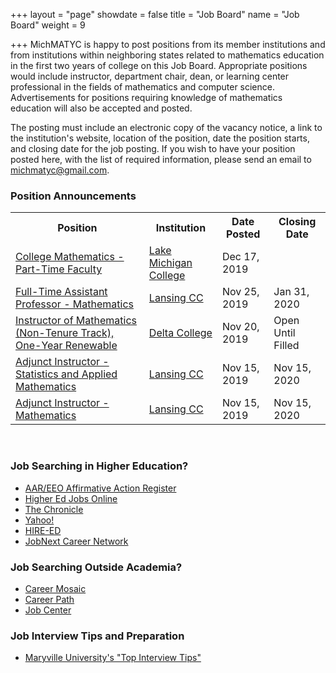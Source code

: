 +++
layout = "page"
showdate = false
title = "Job Board"
name = "Job Board"
weight = 9

+++
MichMATYC is happy to post positions from its member institutions and from institutions within neighboring states related to mathematics education in the first two years of college on this Job Board. Appropriate positions would include instructor, department chair, dean, or learning center professional in the fields of mathematics and computer science. Advertisements for positions requiring knowledge of mathematics education will also be accepted and posted.

The posting must include an electronic copy of the vacancy notice, a link to the institution's website, location of the position, date the position starts, and closing date for the job posting. If you wish to have your position posted here, with the list of required information, please send an email to [michmatyc@gmail.com](mailto:michmatyc@gmail.com).

### Position Announcements

<table class="tg">

<tr>

<th class="tg-c3ow"><b>Position</b></th>

<th class="tg-c3ow"><b>Institution</b></th>

<th class="tg-c3ow"><b>Date Posted</b></th>

<th class="tg-c3ow"><b>Closing Date</b></th>

</tr>

<tr><td><a href="http://michmatyc.org/lakemichigancollege/college-math-pt/">College Mathematics - Part-Time Faculty</a></td>
  <td><a href="https://www.lakemichigancollege.edu/">Lake Michigan College</a></td>
  <td>Dec 17, 2019</td>
  <td></td></tr>
  
<tr><td><a href="http://michmatyc.org/lansingcc-ft-assistant-professor/">Full-Time Assistant Professor - Mathematics</a></td>
  <td><a href="http://www.lcc.edu">Lansing CC</a></td>
  <td>Nov 25, 2019</td>
  <td>Jan 31, 2020</td></tr>
  
<tr><td><a href="http://michmatyc.org/deltacollege-math-instructor-nontenure/">Instructor of Mathematics (Non-Tenure Track), One-Year Renewable</a></td>
  <td><a href="http://www.delta.edu">Delta College</a></td>
  <td>Nov 20, 2019</td>
  <td>Open Until Filled</td></tr>

<tr><td><a href="http://michmatyc.org/lansingcc-adjunct-stats-applied-math/">Adjunct Instructor - Statistics and Applied Mathematics</a></td>
  <td><a href="http://www.lcc.edu">Lansing CC</a></td>
  <td>Nov 15, 2019</td>
  <td>Nov 15, 2020</td></tr>

<tr><td><a href="http://michmatyc.org/lansingcc-adjunct-math/">Adjunct Instructor - Mathematics</a></td>
  <td><a href="http://www.lcc.edu">Lansing CC</a></td>
  <td>Nov 15, 2019</td>
  <td>Nov 15, 2020</td></tr>
  
</table></br>

### Job Searching in Higher Education?

* [AAR/EEO Affirmative Action Register](aar-eeo.com)
* [Higher Ed Jobs Online](http://www.higheredjobs.com)
* [The Chronicle](http://www.chronicle.com)
* [Yahoo!](http://www.yahoo.com)
* [HIRE-ED](http://www.hire-ed.org)
* [JobNext Career Network](http://www.jobnext.com)

### Job Searching Outside Academia?

* [Career Mosaic](http://www.careermosaic.com)
* [Career Path](http://www.careerpath.com)
* [Job Center](http://www.jobcenter.com)

### Job Interview Tips and Preparation

* [Maryville University's "Top Interview Tips"](https://online.maryville.edu/online-masters-degrees/top-interview-tips-to-help-you-land-your-dream-job/)
